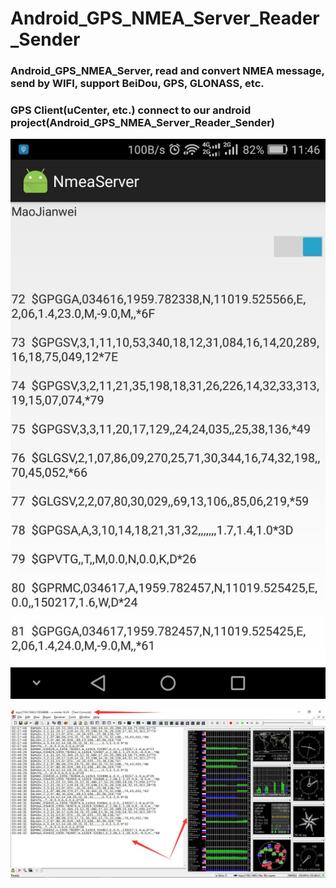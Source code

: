 # Android_GPS_NMEA_Server_Reader_Sender

### Android_GPS_NMEA_Server, read and convert NMEA message, send by WIFI, support BeiDou, GPS, GLONASS, etc.

### GPS Client(uCenter, etc.) connect to our android project(Android_GPS_NMEA_Server_Reader_Sender)


![ScreenShot_Android_GPS_NMEA_Server](https://github.com/MaoJianwei/Android_GPS_NMEA_Server_Reader_Sender/raw/master/ScreenShot_Android_GPS_NMEA_Server.jpg)

![ScreenShot_uCenter](https://github.com/MaoJianwei/Android_GPS_NMEA_Server_Reader_Sender/raw/master/ScreenShot_uCenter.jpg)
